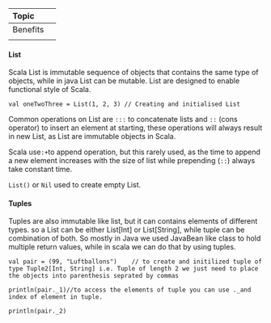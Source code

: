 | Topic |  |
| :--- | :--- |
| Benefits |  |
|  |  |

#### **List**

Scala List is immutable sequence of objects that contains the same type of objects, while in java List can be mutable. List are designed to enable functional style of Scala.

`val oneTwoThree = List(1, 2, 3) // Creating and initialised List`

Common operations on List are `:::` to concatenate lists and `::` \(cons operator\) to insert an element at starting, these operations will always result in new List, as List are immutable objects in Scala.

Scala use`:+`to append operation, but this rarely used, as the time to append a new element increases with the size of list while prepending \(`::`\) always take constant time.

`List()` or `Nil`  used to create empty List.

#### Tuples

Tuples are also immutable like list, but it can contains elements of different types. so a List can be either List\[Int\] or List\[String\], while tuple can be combination of both. So mostly in Java we used JavaBean like class to hold  multiple return values, while in scala we can do that by using tuples.

`val pair = (99, "Luftballons")   
 // to create and initilized tuple of type Tuple2[Int, String] i.e. Tuple of length 2 we just need to place the objects into parenthesis seprated by commas`

`println(pair._1)//to access the elements of tuple you can use ._and index of element in tuple.`

`println(pair._2)`



